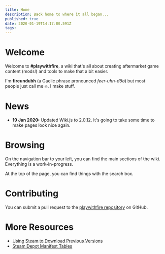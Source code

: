 ```yaml
---
title: Home
description: Back home to where it all began...
published: true
date: 2020-01-19T14:17:00.591Z
tags: 
---
```


# Welcome

Welcome to **#playwithfire**, a wiki that's all about creating aftermarket game content (mods!) and tools to make that a bit easier.

I'm **fireundubh** (a Gaelic phrase pronounced *feer-uhn-do͞o*) but most people just call me 🔥. I make stuff.

# News

- **19 Jan 2020:** Updated Wiki.js to 2.0.12. It's going to take some time to make pages look nice again.

# Browsing

On the navigation bar to your left, you can find the main sections of the wiki. Everything is a work-in-progress.

At the top of the page, you can find things with the search box.

# Contributing

You can submit a pull request to the [playwithfire repository](https://github.com/fireundubh/playwithfire) on GitHub.


# More Resources

* [Using Steam to Download Previous Versions](steam-console)
* [Steam Depot Manifest Tables](steam-console/tables)